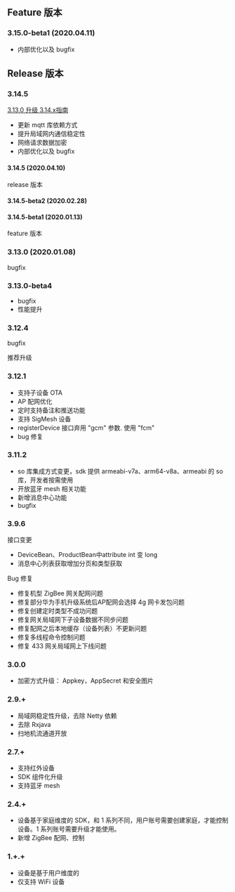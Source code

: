 ## Feature 版本

### 3.15.0-beta1 (2020.04.11)

* 内部优化以及 bugfix

## Release 版本

### 3.14.5

[3.13.0 升级 3.14.x指南](./Update_3_14_0.md)

* 更新 mqtt 库依赖方式
* 提升局域网内通信稳定性
* 网络请求数据加密
* 内部优化以及 bugfix

#### 3.14.5 (2020.04.10)

release 版本

#### 3.14.5-beta2 (2020.02.28)

#### 3.14.5-beta1 (2020.01.13)

feature 版本

### 3.13.0 (2020.01.08)

bugfix

### 3.13.0-beta4

* bugfix
* 性能提升

### 3.12.4

bugfix

推荐升级

### 3.12.1

- 支持子设备 OTA
- AP 配网优化
- 定时支持备注和推送功能
- 支持 SigMesh 设备
- registerDevice 接口弃用 "gcm" 参数. 使用  "fcm"
- bug 修复

### 3.11.2

* so 库集成方式变更，sdk 提供 armeabi-v7a、arm64-v8a、armeabi 的 so 库，开发者按需使用
* 开放蓝牙 mesh 相关功能
* 新增消息中心功能
* bugfix

### 3.9.6

接口变更

* DeviceBean、ProductBean中attribute int 变 long
* 消息中心列表获取增加分页和类型获取


Bug 修复

* 修复机型 ZigBee 网关配网问题
* 修复部分华为手机升级系统后AP配网会选择 4g 网卡发包问题
* 修复创建定时类型不成功问题
* 修复网关局域网下子设备数据不同步问题	
* 修复配网之后本地缓存（设备列表）不更新问题	
* 修复多线程命令控制问题
* 修复 433 网关局域网上下线问题



### 3.0.0
* 加密方式升级： Appkey，AppSecret 和安全图片

### 2.9.+
* 局域网稳定性升级，去除 Netty 依赖
* 去除 Rxjava
* 扫地机流通道开放

### 2.7.+
* 支持红外设备
* SDK 组件化升级
* 支持蓝牙 mesh

### 2.4.+
* 设备基于家庭维度的 SDK，和 1 系列不同，用户账号需要创建家庭，才能控制设备。1 系列账号需要升级才能使用。
* 新增 ZigBee 配网、控制

### 1.+.+

* 设备是基于用户维度的
* 仅支持 WiFi 设备
